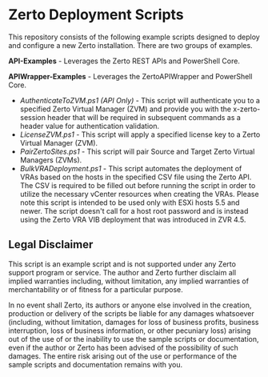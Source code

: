 # Zerto Deployment Scripts

This repository consists of the following example scripts designed to deploy and configure a new Zerto installation. There are two groups of examples.

**API-Examples** - Leverages the Zerto REST APIs and PowerShell Core.

**APIWrapper-Examples** - Leverages the ZertoAPIWrapper and PowerShell Core.

- *AuthenticateToZVM.ps1 (API Only)* - This script will authenticate you to a specified Zerto Virtual Manager (ZVM) and provide you with the x-zerto-session header that will be required in subsequent commands as a header value for authentication validation.
- *LicenseZVM.ps1* - This script will apply a specified license key to a Zerto Virtual Manager (ZVM).
- *PairZertoSites.ps1* - This script will pair Source and Target Zerto Virtual Managers (ZVMs).
- *BulkVRADeployment.ps1* - This script automates the deployment of VRAs based on the hosts in the specified CSV file using the Zerto API. The CSV is required to be filled out   before running the script in order to utilize the necessary vCenter resources when creating the VRAs. Please note this script is intended to be used only with ESXi hosts 5.5 and newer. The script doesn't call for a host root password and is instead using the Zerto VRA VIB deployment that was introduced in ZVR 4.5.

## Legal Disclaimer

This script is an example script and is not supported under any Zerto support program or service. The author and Zerto further disclaim all implied warranties including, without limitation, any implied warranties of merchantability or of fitness for a particular purpose.

In no event shall Zerto, its authors or anyone else involved in the creation, production or delivery of the scripts be liable for any damages whatsoever (including, without limitation, damages for loss of business profits, business interruption, loss of business information, or other pecuniary loss) arising out of the use of or the inability to use the sample scripts or documentation, even if the author or Zerto has been advised of the possibility of such damages. The entire risk arising out of the use or performance of the sample scripts and documentation remains with you.
